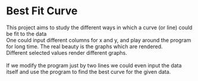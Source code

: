 # Best Fit Curve
This project aims to study the different ways in which a curve (or line) could be fit to the data  
One could input different columns for x and y, and play around the program for long time. The real beauty is the graphs which are rendered.  
Different selected values render different graphs.  
<br>
If we modify the program just by two lines we could even input the data itself and use the program to find the best curve for the given data.
